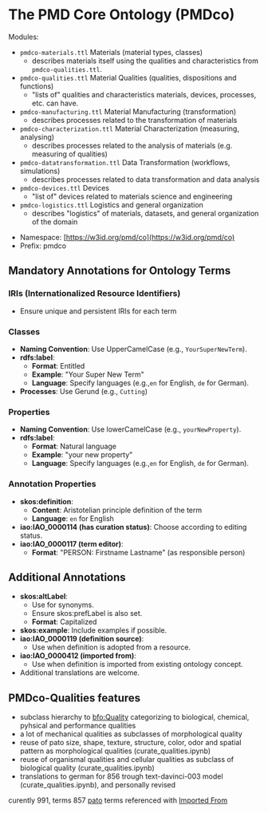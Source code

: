 # The PMD Core Ontology (PMDco) 

Modules:

 - ```pmdco-materials.ttl``` Materials (material types, classes)
 	- describes materials itself using the qualities and characteristics from ```pmdco-qualities.ttl```. 
 - ```pmdco-qualities.ttl``` Material Qualities (qualities, dispositions and functions)
 	- "lists of" qualities and characteristics materials, devices, processes, etc. can have.
 - ```pmdco-manufacturing.ttl``` Material Manufacturing (transformation)
 	- describes processes related to the transformation of materials
 - ```pmdco-characterization.ttl``` Material Characterization (measuring, analysing)
 	- describes processes related to the analysis of materials (e.g. measuring of qualities)	
 - ```pmdco-datatransformation.ttl``` Data Transformation (workflows, simulations)
 	- describes processes related to data transformation and data analysis
 - ```pmdco-devices.ttl``` Devices
   - "list of" devices related to materials science and engineering	
 - ```pmdco-logistics.ttl``` Logistics and general organization
   - describes "logistics" of materials, datasets, and general organization of the domain
 

* Namespace: [https://w3id.org/pmd/co](https://w3id.org/pmd/co)
* Prefix: pmdco


## Mandatory Annotations for Ontology Terms
### IRIs (Internationalized Resource Identifiers)
- Ensure unique and persistent IRIs for each term

### Classes
- **Naming Convention**: Use UpperCamelCase (e.g., `YourSuperNewTerm`).
- **rdfs:label**: 
  - **Format**: Entitled
  - **Example**: "Your Super New Term"
  - **Language**: Specify languages (e.g.,`en` for English, `de` for German).
- **Processes**: Use Gerund (e.g., `Cutting`)

### Properties
- **Naming Convention**: Use lowerCamelCase (e.g., `yourNewProperty`).
- **rdfs:label**: 
  - **Format**: Natural language
  - **Example**: "your new property"
  - **Language**: Specify languages (e.g.,`en` for English, `de` for German).

### Annotation Properties
- **skos:definition**: 
  - **Content**: Aristotelian principle definition of the term
  - **Language**: `en` for English
- **iao:IAO_0000114 (has curation status)**: Choose according to editing status.
- **iao:IAO_0000117 (term editor)**: 
  - **Format**: "PERSON: Firstname Lastname" (as responsible person)

## Additional Annotations
- **skos:altLabel**: 
  - Use for synonyms.
  - Ensure skos:prefLabel is also set.
  - **Format**: Capitalized
- **skos:example**: Include examples if possible.
- **iao:IAO_0000119 (definition source)**: 
  - Use when definition is adopted from a resource.
- **iao:IAO_0000412 (imported from)**: 
  - Use when definition is imported from existing ontology concept.
- Additional translations are welcome.


## PMDco-Qualities features

- subclass hierarchy to [bfo:Quality](http://purl.obolibrary.org/obo/BFO_0000019) categorizing to biological, chemical, pyhsical and performance qualities 
- a lot of mechanical qualities as subclasses of morphological quality
- reuse of pato size, shape, texture, structure, color, odor and spatial pattern as morphological qualities (curate_qualities.ipynb)
- reuse of organismal qualities and cellular qualities as subclass of biological quality  (curate_qualities.ipynb)
- translations to german for 856 trough text-davinci-003 model (curate_qualities.ipynb), and personally revised

curently 991, terms 857 [pato](https://obofoundry.org/ontology/pato.html) terms referenced with [Imported From](http://purl.obolibrary.org/obo/IAO_0000412)
